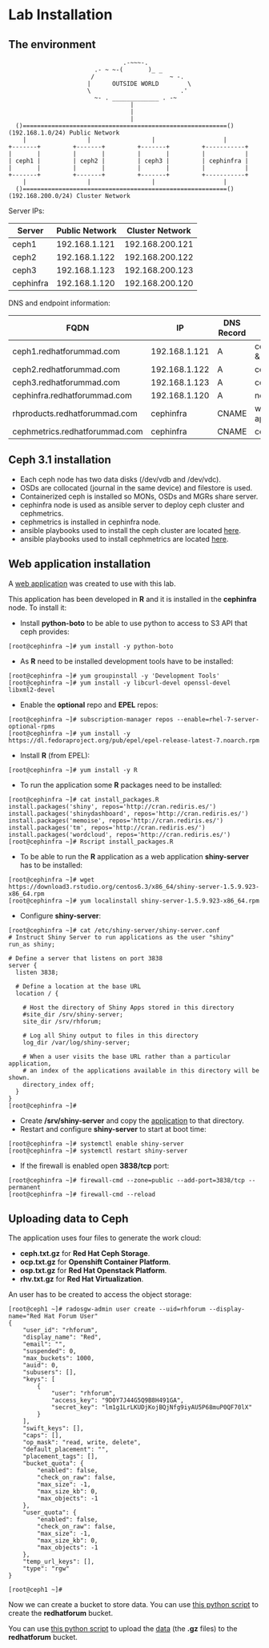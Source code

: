 # Lab Installation

## The environment

```
                                .-~~~-.
                        .- ~ ~-(       )_ _
                       /                     ~ -.
                      |      OUTSIDE WORLD        \
                      \                         .'
                        ~- . _____________ . -~
                                  |
                                  |
                                  |
  ()=========================================================() (192.168.1.0/24) Public Network
    |                 |                 |                   |
+-------+         +-------+         +-------+         +-----------+
|       |         |       |         |       |         |           |
| ceph1 |         | ceph2 |         | ceph3 |         | cephinfra |
|       |         |       |         |       |         |           |
+-------+         +-------+         +-------+         +-----------+
    |                 |                 |                   |
  ()=========================================================() (192.168.200.0/24) Cluster Network
```

Server IPs:

Server | Public Network | Cluster Network
-------|----------------|----------------
ceph1 | 192.168.1.121 | 192.168.200.121 
ceph2 | 192.168.1.122 | 192.168.200.122 
ceph3 | 192.168.1.123 | 192.168.200.123 
cephinfra | 192.168.1.120 | 192.168.200.120

DNS and endpoint information:

FQDN  | IP | DNS Record | Role | Port
------|----|----------- |------|-----
ceph1.redhatforummad.com | 192.168.1.121 | A | ceph-mon & rados | 8080/tcp rados
ceph2.redhatforummad.com | 192.168.1.122 | A | ceph-mon | 
ceph3.redhatforummad.com | 192.168.1.123 | A | ceph-mon |
cephinfra.redhatforummad.com | 192.168.1.120 | A | not defined |
rhproducts.redhatforummad.com | cephinfra | CNAME | web application | 3838/tcp
cephmetrics.redhatforummad.com | cephinfra | CNAME | cephmetrics | 8080/tcp


## Ceph 3.1 installation

* Each ceph node has two data disks (/dev/vdb and /dev/vdc).
* OSDs are collocated (journal in the same device) and filestore is used.
* Containerized ceph is installed so MONs, OSDs and MGRs share server.
* cephinfra node is used as ansible server to deploy ceph cluster and cephmetrics.
* cephmetrics is installed in cephinfra node.
* ansible playbooks used to install the ceph cluster are located [here](ceph-ansible).
* ansible playbooks used to install cephmetrics are located [here](cephmetrics-ansible).

## Web application installation

A [web application](../webapplication) was created to use with this lab.

This application has been developed in **R** and it is installed in the **cephinfra** node. To install it:

* Install **python-boto** to be able to use python to access to S3 API that ceph provides:

```
[root@cephinfra ~]# yum install -y python-boto
```

* As **R** need to be installed development tools have to be installed:

```
[root@cephinfra ~]# yum groupinstall -y 'Development Tools'
[root@cephinfra ~]# yum install -y libcurl-devel openssl-devel libxml2-devel
```

* Enable the **optional** repo and **EPEL** repos:

```
[root@cephinfra ~]# subscription-manager repos --enable=rhel-7-server-optional-rpms
[root@cephinfra ~]# yum install -y https://dl.fedoraproject.org/pub/epel/epel-release-latest-7.noarch.rpm
```

* Install **R** (from EPEL):

```
[root@cephinfra ~]# yum install -y R
```

* To run the application some **R** packages need to be installed:

```
[root@cephinfra ~]# cat install_packages.R 
install.packages('shiny', repos='http://cran.rediris.es/')
install.packages('shinydashboard', repos='http://cran.rediris.es/')
install.packages('memoise', repos='http://cran.rediris.es/')
install.packages('tm', repos='http://cran.rediris.es/')
install.packages('wordcloud', repos='http://cran.rediris.es/')
[root@cephinfra ~]# Rscript install_packages.R 
```

* To be able to run the **R** application as a web application **shiny-server** has to be installed:

```
[root@cephinfra ~]# wget https://download3.rstudio.org/centos6.3/x86_64/shiny-server-1.5.9.923-x86_64.rpm
[root@cephinfra ~]# yum localinstall shiny-server-1.5.9.923-x86_64.rpm
```

* Configure **shiny-server**:

```
[root@cephinfra ~]# cat /etc/shiny-server/shiny-server.conf 
# Instruct Shiny Server to run applications as the user "shiny"
run_as shiny;

# Define a server that listens on port 3838
server {
  listen 3838;

  # Define a location at the base URL
  location / {

    # Host the directory of Shiny Apps stored in this directory
    #site_dir /srv/shiny-server;
    site_dir /srv/rhforum;

    # Log all Shiny output to files in this directory
    log_dir /var/log/shiny-server;

    # When a user visits the base URL rather than a particular application,
    # an index of the applications available in this directory will be shown.
    directory_index off;
  }
}
[root@cephinfra ~]# 
```

* Create **/srv/shiny-server** and copy the [application](../webapplication) to that directory.
* Restart and configure **shiny-server** to start at boot time:

```
[root@cephinfra ~]# systemctl enable shiny-server
[root@cephinfra ~]# systemctl restart shiny-server
```

* If the firewall is enabled open **3838/tcp** port:

```
[root@cephinfra ~]# firewall-cmd --zone=public --add-port=3838/tcp --permanent
[root@cephinfra ~]# firewall-cmd --reload
```

## Uploading data to Ceph

The application uses four files to generate the work cloud:

* **ceph.txt.gz** for **Red Hat Ceph Storage**.
* **ocp.txt.gz** for **Openshift Container Platform**.
* **osp.txt.gz** for **Red Hat Openstack Platform**.
* **rhv.txt.gz** for **Red Hat Virtualization**.

An user has to be created to access the object storage:

```
[root@ceph1 ~]# radosgw-admin user create --uid=rhforum --display-name="Red Hat Forum User"
{
    "user_id": "rhforum",
    "display_name": "Red",
    "email": "",
    "suspended": 0,
    "max_buckets": 1000,
    "auid": 0,
    "subusers": [],
    "keys": [
        {
            "user": "rhforum",
            "access_key": "9D0Y7J44G5Q9B8H491GA",
            "secret_key": "lm1g1LrLKUDjKojBQjNfg9iyAU5P68muP0QF70lX"
        }
    ],
    "swift_keys": [],
    "caps": [],
    "op_mask": "read, write, delete",
    "default_placement": "",
    "placement_tags": [],
    "bucket_quota": {
        "enabled": false,
        "check_on_raw": false,
        "max_size": -1,
        "max_size_kb": 0,
        "max_objects": -1
    },
    "user_quota": {
        "enabled": false,
        "check_on_raw": false,
        "max_size": -1,
        "max_size_kb": 0,
        "max_objects": -1
    },
    "temp_url_keys": [],
    "type": "rgw"
}

[root@ceph1 ~]# 
```

Now we can create a bucket to store data. You can use [this python script](../python-s3-code/s3createbucket.py) to create the **redhatforum** bucket.

You can use [this python script](../python-s3-code/s3uploadfiles.py) to upload the [data](../s3data) (the **.gz** files) to the **redhatforum** bucket.
